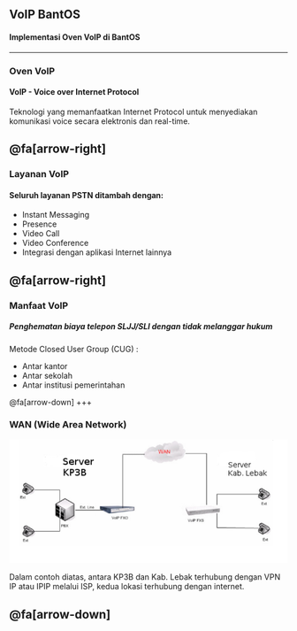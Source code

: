## VoIP BantOS

#### Implementasi Oven VoIP di BantOS
---
### Oven VoIP <br/> 
#### VoIP - Voice over Internet Protocol
Teknologi yang memanfaatkan Internet Protocol untuk menyediakan komunikasi voice secara elektronis dan real-time.

@fa[arrow-right]
---
### Layanan VoIP
#### Seluruh layanan PSTN ditambah dengan:
- Instant Messaging 
- Presence
- Video Call
- Video Conference
- Integrasi dengan aplikasi Internet lainnya

@fa[arrow-right]
---
### Manfaat VoIP <br/>
##### Penghematan biaya telepon SLJJ/SLI dengan tidak melanggar hukum
Metode Closed User Group (CUG) : 
- Antar kantor
- Antar sekolah
- Antar institusi pemerintahan

@fa[arrow-down]
+++
### WAN (Wide Area Network)
![Trunk](/assets/image/trunk.png)

Dalam contoh diatas, antara KP3B dan Kab. Lebak terhubung dengan VPN IP atau IPIP melalui ISP, kedua lokasi terhubung dengan internet.

@fa[arrow-down]
---
